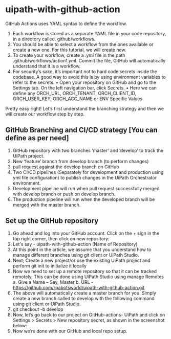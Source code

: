 # uipath-with-github-action
GitHub Actions uses YAML syntax to define the workflow. 
1.	Each workflow is stored as a separate YAML file in your code repository, in a directory called. github/workflows.
2.	You should be able to select a workflow from the ones available or create a new one. For this tutorial, we will create new.
3.	To create your workflow, create a .yml file in the path .github/workflows/action1.yml. Commit the file, GitHub will automatically understand that it is a workflow.
4.	For security’s sake, it’s important not to hard code secrets inside the codebase. A good way to avoid this is by using environment variables to refer to the secrets. 
•	Open your repository on GitHub and go to the Settings tab. On the left navigation bar, click Secrets.
•	Here we can define any ORCH_URL, ORCH_TENANT, ORCH_CLIENT_ID, ORCH_USER_KEY, ORCH_ACC_NAME or ENV Specific Values.

Pretty easy right! 
Let’s first understand the branching strategy and then we will create our workflow step by step.

## GitHub Branching and CI/CD strategy [You can define as per need]
1.	GitHub repository with two branches ‘master’ and ‘develop’ to track the UiPath project.
2.	New ‘feature’ branch from develop branch (to perform changes)
3.	pull request against the develop branch on GitHub
4.	Two CI/CD pipelines (Separately for development and production using yml file configuration) to publish changes in the UiPath Orchestrator environment.
5.	Development pipeline will run when pull request successfully merged with develop branch or push on develop branch.
6.	The production pipeline will run when the developed branch will be merged with the master branch. 


## Set up the GitHub repository
1.	Go ahead and log into your GitHub account. Click on the + sign in the top right corner, then click on new repository:
2.	Let's say - uipath-with-github-action (Name of Repository)
3.	At this point in the article, we assume that you understand how to manage different branches using git client or UiPath Studio.
4.	Next; Create a new project/or use the existing UiPath project and perform git init to initialize it locally
5.	Now we need to set up a remote repository so that it can be tracked remotely. This can be done using UiPath Studio using manage Remotes
a.	Give a Name – Say, Master
b.	URL - https://github.com/rpabotsworld/uipath-with-github-action.git  
6.	The above will automatically create a master branch for you. Simply create a new branch called to develop with the following command using git client or UiPath Studio.
7.	git checkout -b develop
8.	Now, let’s go back to our project on GitHub-actions- UiPath and click on Settings > Secrets > New repository secret, as shown in the screenshot below:
9.	Now we’re done with our GitHub and local repo setup.
